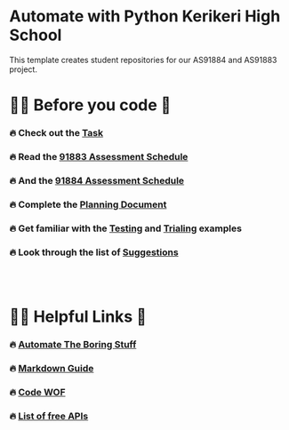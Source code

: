 # Automate with Python Kerikeri High School

This template creates student repositories for our AS91884 and AS91883 project. 

# 👨‍🏫 Before you code 🐍 

###  🔥 Check out the [Task](documents/task.md)
###  🔥 Read the [91883 Assessment Schedule](documents/assessment_schedule_91883.md)
###  🔥 And the [91884 Assessment Schedule](documents/assessment_schedule_91884.md)
###  🔥 Complete the [Planning Document](documents/planning/the_plan.md)
###  🔥 Get familiar with the [Testing](documents/testing-and-trialing/testing.md) and [Trialing](documents/testing-and-trialing/trialing.md) examples
###  🔥 Look through the list of [Suggestions](documents/task.md)

</br>
</br>

# 👨‍🏫 Helpful Links 🐍 
###  🔥 [Automate The Boring Stuff](https://automatetheboringstuff.com/#toc)
###  🔥 [Markdown Guide](https://www.markdownguide.org/basic-syntax/)
###  🔥 [Code WOF](https://www.codewof.co.nz/style/python3/)
###  🔥 [List of free APIs](https://github.com/public-apis/public-apis)


